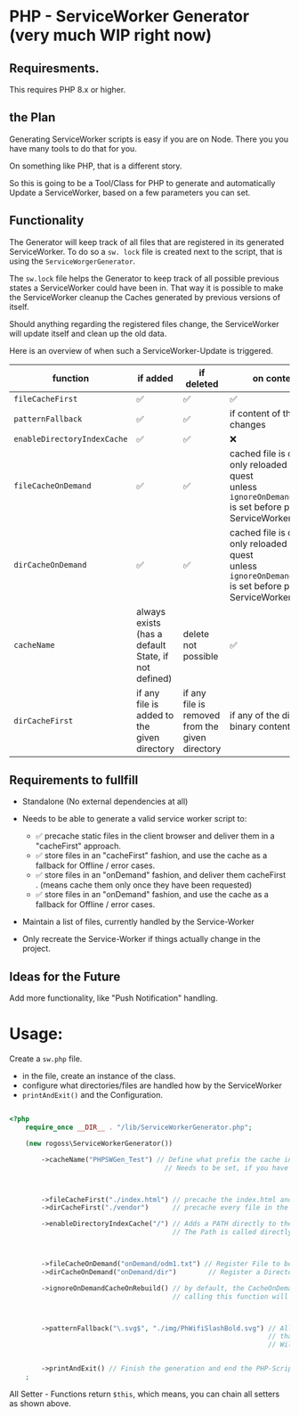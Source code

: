 # PHP - ServiceWorker Generator (very much WIP right now)

## Requiresments.

This requires PHP 8.x or higher.

## the Plan

Generating ServiceWorker scripts is easy if you are on Node. There you you have many tools to do that for you.

On something like PHP, that is a different story.

So this is going to be a Tool/Class for PHP to generate and automatically Update a ServiceWorker, based on a few parameters you can set.

## Functionality

The Generator will keep track of all files that are registered in its generated ServiceWorker.
To do so a `sw. lock` file is created next to the script, that is using the `ServiceWorgerGenerator`.

The `sw.lock` file helps the Generator to keep track of all possible previous states a ServiceWorker could have been in.
That way it is possible to make the ServiceWorker cleanup the Caches generated by previous versions of itself.

Should anything regarding the registered files change, the ServiceWorker will update itself and clean up the old data.

Here is an overview of when such a ServiceWorker-Update is triggered.

| function                    | if added                                            | if deleted                                      | on content change                                                                                                                             |
| --------------------------- | --------------------------------------------------- | ----------------------------------------------- | ---------------------------------------------------------                                                                                     |
| `fileCacheFirst`            | ✅                                                  | ✅                                              | ✅                                                                                                                                            |
| `patternFallback`           | ✅                                                  | ✅                                              | if content of the fallback file changes                                                                                                       |
| `enableDirectoryIndexCache` | ✅                                                  | ✅                                              | ❌                                                                                                                                            |
| `fileCacheOnDemand`         | ✅                                                  | ✅                                              | cached file is deleted, and only reloaded on next re quest<br>unless `ignoreOnDemandCacheOnRebuild` is set before printing the ServiceWorker. |
| `dirCacheOnDemand`          | ✅                                                  | ✅                                              | cached file is deleted, and only reloaded on next re quest<br>unless `ignoreOnDemandCacheOnRebuild` is set before printing the ServiceWorker. |
| `cacheName`                 | always exists (has a default State, if not defined) | delete not possible                             | ✅                                                                                                                                            |
| `dirCacheFirst`             | if any file is added to the given directory         | if any file is removed from the given directory | if any of the directorys files binary content changes                                                                                         |

## Requirements to fullfill

-   Standalone (No external dependencies at all)

-   Needs to be able to generate a valid service worker script to:

    -   ✅ precache static files in the client browser and deliver them in a "cacheFirst" approach.
    -   ✅ store files in an "cacheFirst" fashion, and use the cache as a fallback for Offline / error cases.
    -   ✅ store files in an "onDemand" fashion, and deliver them cacheFirst . (means cache them only once they have been requested)
    -   ✅ store files in an "onDemand" fashion, and use the cache as a fallback for Offline / error cases.

-   Maintain a list of files, currently handled by the Service-Worker

-   Only recreate the Service-Worker if things actually change in the project.

## Ideas for the Future

Add more functionality, like "Push Notification" handling.

# Usage:

Create a `sw.php` file.

-   in the file, create an instance of the class.
-   configure what directories/files are handled how by the ServiceWorker
-   `printAndExit()` and the Configuration.

```php

<?php
    require_once __DIR__ . "/lib/ServiceWorkerGenerator.php";

    (new rogoss\ServiceWorkerGenerator())

        ->cacheName("PHPSWGen_Test") // Define what prefix the cache in the browser will receive
                                       // Needs to be set, if you have multiple ServiceWorkers in different scopes on the same server.



        ->fileCacheFirst("./index.html") // precache the index.html and deliver it CacheFirst
        ->dirCacheFirst("./vendor")      // precache every file in the folder ./vendor and deliver it CacheFirst

        ->enableDirectoryIndexCache("/") // Adds a PATH directly to the precache CacheFirst list
                                         // The Path is called directly by the ServiceWorker



        ->fileCacheOnDemand("onDemand/odm1.txt") // Register File to be cached after it has been requested for the first time (and then delivered CacheFirst after that)
        ->dirCacheOnDemand("onDemand/dir")        // Register a Directorys files to be cached after they have been requested for the first time (and then delivered CacheFirst after that)

        ->ignoreOnDemandCacheOnRebuild() // by default, the CacheOnDemand Files/Dirs are cleared out every time, the ServiceWorker updates (Requireing them to be downloaded after every update).
                                         // calling this function will make all Files/Dirs that are cached on demand persistent until you change the cacheName, or remove this function call.



        ->patternFallback("\.svg$", "./img/PhWifiSlashBold.svg") // All requests that end in .svg (or .SVG, it is not case sensitive)
                                                                 // that are not answered with 2xx or 3xx by the Server
                                                                 // Will be answered by ServiceWorker with the "./img/PhWifiSlashBold.svg"


        ->printAndExit() // Finish the generation and end the PHP-Script
    ;
```

All Setter - Functions return `$this`, which means, you can chain all setters as shown above.
